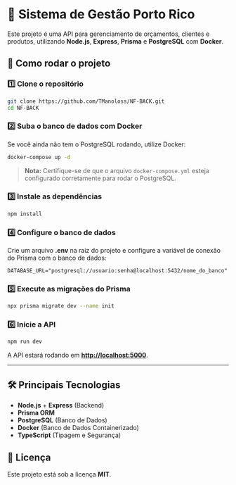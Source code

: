 # 📌 Sistema de Gestão Porto Rico

Este projeto é uma API para gerenciamento de orçamentos, clientes e produtos, utilizando **Node.js**, **Express**, **Prisma** e **PostgreSQL** com **Docker**.

## 🚀 Como rodar o projeto

### 1️⃣ **Clone o repositório**

```sh
git clone https://github.com/TManoloss/NF-BACK.git
cd NF-BACK
```

### 2️⃣ **Suba o banco de dados com Docker**

Se você ainda não tem o PostgreSQL rodando, utilize Docker:

```sh
docker-compose up -d
```

> **Nota:** Certifique-se de que o arquivo `docker-compose.yml` esteja configurado corretamente para rodar o PostgreSQL.

### 3️⃣ **Instale as dependências**

```sh
npm install
```

### 4️⃣ **Configure o banco de dados**

Crie um arquivo **.env** na raiz do projeto e configure a variável de conexão do Prisma com o banco de dados:

```env
DATABASE_URL="postgresql://usuario:senha@localhost:5432/nome_do_banco"
```

### 5️⃣ **Execute as migrações do Prisma**

```sh
npx prisma migrate dev --name init
```

### 6️⃣ **Inicie a API**

```sh
npm run dev
```

A API estará rodando em **[http://localhost:5000](http://localhost:5000)**.

---

## 🛠 **Principais Tecnologias**

- **Node.js** + **Express** (Backend)
- **Prisma ORM**
- **PostgreSQL** (Banco de Dados)
- **Docker** (Banco de Dados Containerizado)
- **TypeScript** (Tipagem e Segurança)

## 📜 **Licença**

Este projeto está sob a licença **MIT**.

